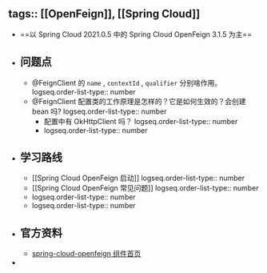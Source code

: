 tags:: [[OpenFeign]], [[Spring Cloud]] 
---

- ==以 Spring Cloud 2021.0.5 中的 Spring Cloud OpenFeign 3.1.5 为主==
- ## 问题点
	- @FeignClient 的 `name` , `contextId` , `qualifier` 分别啥作用。
	  logseq.order-list-type:: number
	- @FeignClient 配置类的工作原理是怎样的？它是如何生效的？会创建 bean 吗?
	  logseq.order-list-type:: number
		- 配置中有 OkHttpClient 吗？
		  logseq.order-list-type:: number
		- logseq.order-list-type:: number
- ## 学习路线
	- [[Spring Cloud OpenFeign 启动]]
	  logseq.order-list-type:: number
	- [[Spring Cloud OpenFeign 常见问题]]
	  logseq.order-list-type:: number
	- logseq.order-list-type:: number
	- logseq.order-list-type:: number
- ## 官方资料
	- [spring-cloud-openfeign 组件首页](https://spring.io/projects/spring-cloud-openfeign)
-